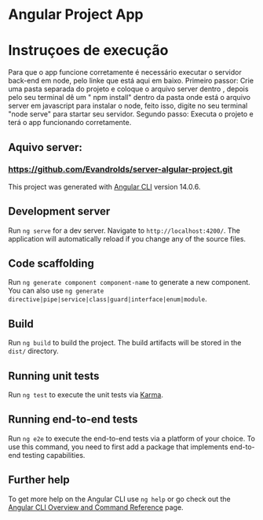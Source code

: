 # Angular Project App
# Instruçoes de execução 
Para que o app funcione corretamente é necessário executar o servidor back-end em node, pelo linke que está aqui em baixo.
Primeiro passor: Crie uma pasta separada do projeto e coloque o arquivo server dentro , depois pelo seu terminal dê um " npm install" dentro da pasta onde está o arquivo server em javascript para instalar o node, feito isso, digite no seu terminal "node serve" para startar seu servidor.
Segundo passo: Executa o projeto e terá o app funcionando corretamente.

 ## Aquivo server:
 ### https://github.com/Evandrolds/server-algular-project.git

This project was generated with [Angular CLI](https://github.com/angular/angular-cli) version 14.0.6.

## Development server

Run `ng serve` for a dev server. Navigate to `http://localhost:4200/`. The application will automatically reload if you change any of the source files.

## Code scaffolding

Run `ng generate component component-name` to generate a new component. You can also use `ng generate directive|pipe|service|class|guard|interface|enum|module`.

## Build

Run `ng build` to build the project. The build artifacts will be stored in the `dist/` directory.

## Running unit tests

Run `ng test` to execute the unit tests via [Karma](https://karma-runner.github.io).

## Running end-to-end tests

Run `ng e2e` to execute the end-to-end tests via a platform of your choice. To use this command, you need to first add a package that implements end-to-end testing capabilities.

## Further help

To get more help on the Angular CLI use `ng help` or go check out the [Angular CLI Overview and Command Reference](https://angular.io/cli) page.
